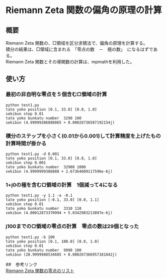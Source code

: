 # Riemann Zeta 関数の偏角の原理の計算  

## 概要  
Riemann Zeta 関数の、□領域を区分求積法で、偏角の原理を計算する。  
積分の結果は、□領域に含まれる　「零点の数　－　極の数」　になるはずである。  
Riemann Zeta 関数とその導関数の計算は、mpmathを利用した。  

## 使い方  
### 最初の非自明な零点を５個含む□領域の計算  
```
python test1.py  
tate yoko position [0.1, 33.0] [0.0, 1.0]  
sekibun step 0.01  
tate yoko bunkatu number  3290 100  
sekibun (4.99999386888865 + 0.00026736587192154j)  

```

### 積分のステップを小さく(0.01から0.001)して計算精度を上げたもの　計算時間が掛かる
```  
python test1.py -d 0.001  
tate yoko position [0.1, 33.0] [0.0, 1.0]  
sekibun step 0.001  
tate yoko bunkatu number  32900 1000  
sekibun (4.9999999386888 + 2.67364609117596e-6j)  
```

### 1+j0の極を含む□領域の計算　1個減って4になる  
```
python test1.py -y 1.1 -a -0.1
tate yoko position [-0.1, 33.0] [0.0, 1.1]
sekibun step 0.01
tate yoko bunkatu number  3310 110
sekibun (4.00012873370994 + 5.0342983213897e-6j)
```

### j100までの□領域の零点の計算　零点の数は29個となった  
```
python test1.py -b 100
tate yoko position [0.1, 100.0] [0.0, 1.0]
sekibun step 0.01
tate yoko bunkatu number  9990 100
sekibun (28.9999988534685 + 0.000267366957181842j)
```

##　参考リンク  
[Riemann Zeta 関数の零点のリスト](https://www-users.cse.umn.edu/~odlyzko/zeta_tables/)  
